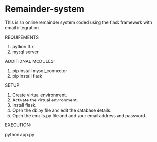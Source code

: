 # Remainder-system
This is an online remainder system coded using the flask framework with email integration

REQUIREMENTS:

1. python 3.x
2. mysql server

ADDITIONAL MODULES:

1. pip install mysql_connector
2. pip install flask

SETUP:

1. Create virtual environment.
2. Activate the virtual environment.
3. Install flask.
4. Open the db.py file and edit the database details.
5. Open the emails.py file and add your email address and password.

EXECUTION:

python app.py
